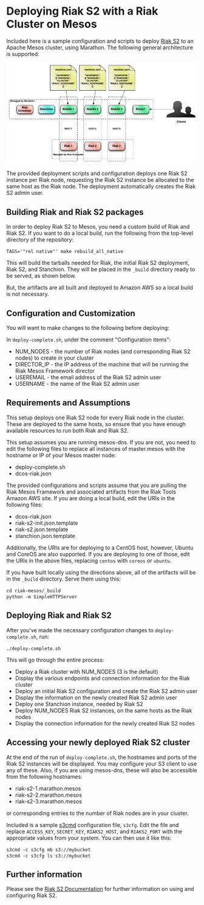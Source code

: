 # Deploying Riak S2 with a Riak Cluster on Mesos

Included here is a sample configuration and scripts to deploy
[Riak S2](http://basho.com/products/riak-s2/) to an Apache Mesos cluster, using
Marathon.  The following general architecture is supported:

![Architecture](img/RiakS2_Mesos.png)

The provided deployment scripts and configuration deploys one Riak S2 instance
per Riak node, requesting the Riak S2 instance be allocated to the same host as
the Riak node.  The deployment automatically creates the Riak S2 admin user.

## Building Riak and Riak S2 packages

In order to deploy Riak S2 to Mesos, you need a custom build of Riak and Riak
S2.  If you want to do a local build, run the following from the top-level
directory of the repository:

```
TAGS='"rel native"' make rebuild_all_native
```

This will build the tarballs needed for Riak, the initial Riak S2 deployment,
Riak S2, and Stanchion.  They will be placed in the `_build` directory ready to
be served, as shown below.

But, the artifacts are all built and deployed to Amazon AWS so a local build is
not necessary.

## Configuration and Customization

You will want to make changes to the following before deploying:

In `deploy-complete.sh`, under the comment "Configuration items":
- NUM_NODES - the number of Riak nodes (and corresponding Riak S2 nodes) to
  create in your cluster
- DIRECTOR_IP - the IP address of the machine that will be running the Riak
  Mesos Framework director
- USEREMAIL - the email address of the Riak S2 admin user
- USERNAME - the name of the Riak S2 admin user

## Requirements and Assumptions

This setup deploys one Riak S2 node for every Riak node in the cluster.  These
are deployed to the same hosts, so ensure that you have enough available
resources to run both Riak and Riak S2.

This setup assumes you are running mesos-dns.  If you are not, you need to edit
the following files to replace all instances of master.mesos with the hostname
or IP of your Mesos master node:
- deploy-complete.sh
- dcos-riak.json

The provided configurations and scripts assume that you are pulling the Riak
Mesos Framework and associated artifacts from the Riak Tools Amazon AWS site.
If you are doing a local build, edit the URIs in the following files:
- dcos-riak.json
- riak-s2-init.json.template
- riak-s2.json.template
- stanchion.json.template

Additionally, the URIs are for deploying to a CentOS host, however, Ubuntu and
CoreOS are also supported.  If you are deploying to one of those, edit the URIs
in the above files, replacing `centos` with `coreos` or `ubuntu`.

If you have built locally using the directions above, all of the artifacts will
be in the `_build` directory.  Serve them using this:

```
cd riak-mesos/_build
python -m SimpleHTTPServer
```

## Deploying Riak and Riak S2

After you've made the necessary configuration changes to `deploy-complete.sh`,
run:

```
./deploy-complete.sh
```

This will go through the entire process:
- Deploy a Riak cluster with NUM_NODES (3 is the default)
- Display the various endpoints and connection information for the Riak cluster
- Deploy an initial Riak S2 configuration and create the Riak S2 admin user
- Display the information on the newly created Riak S2 admin user
- Deploy one Stanchion instance, needed by Riak S2
- Deploy NUM_NODES Riak S2 instances, on the same hosts as the Riak nodes
- Display the connection information for the newly created Riak S2 nodes

## Accessing your newly deployed Riak S2 cluster

At the end of the run of `deploy-complete.sh`, the hostnames and ports of the
Riak S2 instances will be displayed.  You may configure your S3 client to use
any of these.  Also, if you are using mesos-dns, these will also be accessible
from the following hostnames:
- riak-s2-1.marathon.mesos
- riak-s2-2.marathon.mesos
- riak-s2-3.marathon.mesos

or corresponding entries to the number of Riak nodes are in your cluster.

Included is a sample [s3cmd](http://s3tools.org/s3cmd) configuration file,
`s3cfg`.  Edit the file and replace `ACCESS_KEY`, `SECRET_KEY`, `RIAKS2_HOST`,
and `RIAKS2_PORT` with the appropriate values from your system.  You can then
use it like this:

```
s3cmd -c s3cfg mb s3://mybucket
s3cmd -c s3cfg ls s3://mybucket
```

## Further information

Please see the [Riak S2 Documentation](http://docs.basho.com/riakcs/latest/) for
further information on using and configuring Riak S2.
